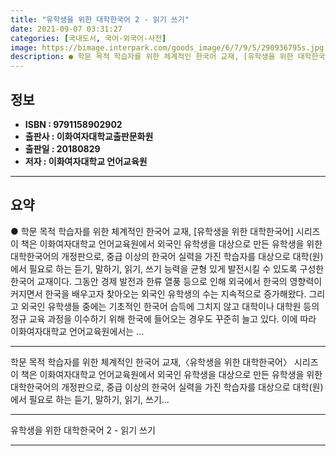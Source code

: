 ```yaml
---
title: "유학생을 위한 대학한국어 2 - 읽기 쓰기"
date: 2021-09-07 03:31:27
categories: [국내도서, 국어-외국어-사전]
image: https://bimage.interpark.com/goods_image/6/7/9/5/290936795s.jpg
description: ● 학문 목적 학습자를 위한 체계적인 한국어 교재, [유학생을 위한 대학한국어] 시리즈 이 책은 이화여자대학교 언어교육원에서 외국인 유학생을 대상으로 만든 유학생을 위한 대학한국어의 개정판으로, 중급 이상의 한국어 실력을 가진 학습자를 대상으로 대학(원)에서 필요로 하는 듣기, 말하
---
```


## **정보**

- **ISBN : 9791158902902**
- **출판사 : 이화여자대학교출판문화원**
- **출판일 : 20180829**
- **저자 : 이화여자대학교 언어교육원**

------



## **요약**

●  학문 목적 학습자를 위한 체계적인 한국어 교재,  [유학생을 위한 대학한국어] 시리즈 이 책은 이화여자대학교 언어교육원에서 외국인 유학생을 대상으로 만든 유학생을 위한 대학한국어의 개정판으로, 중급 이상의 한국어 실력을 가진 학습자를 대상으로 대학(원)에서 필요로 하는 듣기, 말하기, 읽기, 쓰기 능력을 균형 있게 발전시킬 수 있도록 구성한 한국어 교재이다. 그동안 경제 발전과 한류 열풍 등으로 인해 외국에서 한국의 영향력이 커지면서 한국을 배우고자 찾아오는 외국인 유학생의 수는 지속적으로 증가해왔다. 그리고 외국인 유학생들 중에는 기초적인 한국어 습득에 그치지 않고 대학이나 대학원 등의 정규 교육 과정을 이수하기 위해 한국에 들어오는 경우도 꾸준히 늘고 있다. 이에 따라 이화여자대학교 언어교육원에서는 ...

------

학문 목적 학습자를 위한 체계적인 한국어 교재,〈유학생을 위한 대학한국어〉 시리즈
이 책은 이화여자대학교 언어교육원에서 외국인 유학생을 대상으로 만든 유학생을 위한 대학한국어의 개정판으로, 중급 이상의 한국어 실력을 가진 학습자를 대상으로 대학(원)에서 필요로 하는 듣기, 말하기, 읽기, 쓰기... 

------


유학생을 위한 대학한국어 2 - 읽기 쓰기 

------


